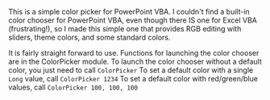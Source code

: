 This is a simple color picker for PowerPoint VBA. I couldn't find a built-in color chooser for PowerPoint VBA, even though there IS one for Excel VBA (frustrating!), so I made this simple one that provides RGB editing with sliders, theme colors, and some standard colors.

It is fairly straight forward to use. Functions for launching the color chooser are in the ColorPicker module. To launch the color chooser without a default color, you just need to call 
`ColorPicker`
To set a default color with a single `Long` value, call
`ColorPicker 1234`
To set a default color with red/green/blue values, call
`ColorPicker 100, 100, 100`
